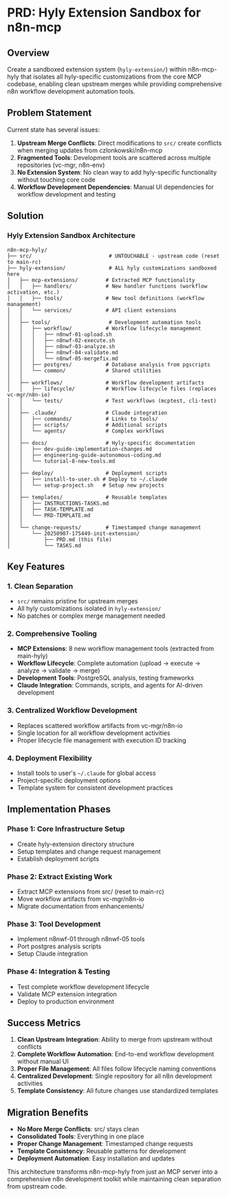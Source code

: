 # PRD: Hyly Extension Sandbox for n8n-mcp

## Overview

Create a sandboxed extension system (`hyly-extension/`) within n8n-mcp-hyly that isolates all hyly-specific customizations from the core MCP codebase, enabling clean upstream merges while providing comprehensive n8n workflow development automation tools.

## Problem Statement

Current state has several issues:
1. **Upstream Merge Conflicts**: Direct modifications to `src/` create conflicts when merging updates from czlonkowski/n8n-mcp
2. **Fragmented Tools**: Development tools are scattered across multiple repositories (vc-mgr, n8n-env)  
3. **No Extension System**: No clean way to add hyly-specific functionality without touching core code
4. **Workflow Development Dependencies**: Manual UI dependencies for workflow development and testing

## Solution

### Hyly Extension Sandbox Architecture

```
n8n-mcp-hyly/
├── src/                         # UNTOUCHABLE - upstream code (reset to main-rc)
├── hyly-extension/              # ALL hyly customizations sandboxed here
│   ├── mcp-extensions/         # Extracted MCP functionality
│   │   ├── handlers/           # New handler functions (workflow activation, etc.)
│   │   ├── tools/              # New tool definitions (workflow management)
│   │   └── services/           # API client extensions
│   │
│   ├── tools/                   # Development automation tools
│   │   ├── workflow/           # Workflow lifecycle management
│   │   │   ├── n8nwf-01-upload.sh
│   │   │   ├── n8nwf-02-execute.sh
│   │   │   ├── n8nwf-03-analyze.sh
│   │   │   ├── n8nwf-04-validate.md
│   │   │   └── n8nwf-05-mergefix.md
│   │   ├── postgres/           # Database analysis from pgscripts
│   │   └── common/             # Shared utilities
│   │
│   ├── workflows/              # Workflow development artifacts
│   │   ├── lifecycle/          # Workflow lifecycle files (replaces vc-mgr/n8n-io)
│   │   └── tests/              # Test workflows (mcptest, cli-test)
│   │
│   ├── .claude/                # Claude integration
│   │   ├── commands/           # Links to tools/
│   │   ├── scripts/            # Additional scripts  
│   │   └── agents/             # Complex workflows
│   │
│   ├── docs/                   # Hyly-specific documentation
│   │   ├── dev-guide-implementation-changes.md
│   │   ├── engineering-guide-autonomous-coding.md
│   │   └── tutorial-8-new-tools.md
│   │
│   ├── deploy/                 # Deployment scripts
│   │   ├── install-to-user.sh # Deploy to ~/.claude
│   │   └── setup-project.sh   # Setup new projects
│   │
│   ├── templates/              # Reusable templates
│   │   ├── INSTRUCTIONS-TASKS.md
│   │   ├── TASK-TEMPLATE.md
│   │   └── PRD-TEMPLATE.md
│   │
│   └── change-requests/        # Timestamped change management
│       └── 20250907-175449-init-extension/
│           ├── PRD.md (this file)
│           └── TASKS.md
```

## Key Features

### 1. Clean Separation
- `src/` remains pristine for upstream merges
- All hyly customizations isolated in `hyly-extension/`
- No patches or complex merge management needed

### 2. Comprehensive Tooling
- **MCP Extensions**: 8 new workflow management tools (extracted from main-hyly)
- **Workflow Lifecycle**: Complete automation (upload → execute → analyze → validate → merge)
- **Development Tools**: PostgreSQL analysis, testing frameworks
- **Claude Integration**: Commands, scripts, and agents for AI-driven development

### 3. Centralized Workflow Development
- Replaces scattered workflow artifacts from vc-mgr/n8n-io
- Single location for all workflow development activities
- Proper lifecycle file management with execution ID tracking

### 4. Deployment Flexibility
- Install tools to user's `~/.claude` for global access
- Project-specific deployment options
- Template system for consistent development practices

## Implementation Phases

### Phase 1: Core Infrastructure Setup
- Create hyly-extension directory structure
- Setup templates and change request management
- Establish deployment scripts

### Phase 2: Extract Existing Work
- Extract MCP extensions from src/ (reset to main-rc)
- Move workflow artifacts from vc-mgr/n8n-io
- Migrate documentation from enhancements/

### Phase 3: Tool Development  
- Implement n8nwf-01 through n8nwf-05 tools
- Port postgres analysis scripts
- Setup Claude integration

### Phase 4: Integration & Testing
- Test complete workflow development lifecycle
- Validate MCP extension integration
- Deploy to production environment

## Success Metrics

1. **Clean Upstream Integration**: Ability to merge from upstream without conflicts
2. **Complete Workflow Automation**: End-to-end workflow development without manual UI
3. **Proper File Management**: All files follow lifecycle naming conventions
4. **Centralized Development**: Single repository for all n8n development activities
5. **Template Consistency**: All future changes use standardized templates

## Migration Benefits

- **No More Merge Conflicts**: src/ stays clean
- **Consolidated Tools**: Everything in one place
- **Proper Change Management**: Timestamped change requests
- **Template Consistency**: Reusable patterns for development
- **Deployment Automation**: Easy installation and updates

This architecture transforms n8n-mcp-hyly from just an MCP server into a comprehensive n8n development toolkit while maintaining clean separation from upstream code.